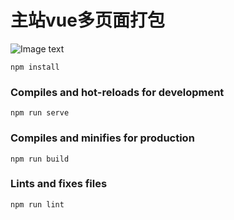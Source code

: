 # 主站vue多页面打包
![Image text](https://git.ddpei.cn/ddpei/app-wechat-mp/blob/dev/public/all.jpg)

```
npm install
```

### Compiles and hot-reloads for development
```
npm run serve
```

### Compiles and minifies for production
```
npm run build
```

### Lints and fixes files
```
npm run lint
```
